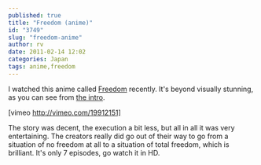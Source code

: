 ```yaml
---
published: true
title: "Freedom (anime)"
id: "3749"
slug: "freedom-anime"
author: rv
date: 2011-02-14 12:02
categories: Japan
tags: anime,freedom
---
```

I watched this anime called <a href="http://anidb.net/perl-bin/animedb.pl?show=anime&amp;aid=4708" target="_blank">Freedom</a> recently. It's beyond visually stunning, as you can see from <a href="http://vimeo.com/19912151" target="_blank">the intro</a>.

[vimeo http://vimeo.com/19912151]

The story was decent, the execution a bit less, but all in all it was very entertaining. The creators really did go out of their way to go from a situation of no freedom at all to a situation of total freedom, which is brilliant. It's only 7 episodes, go watch it in HD.
